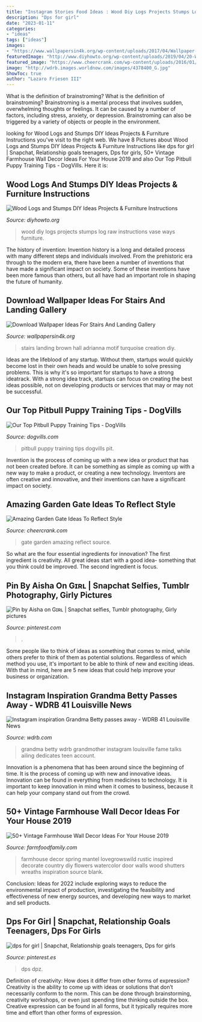 ```yaml
---
title: "Instagram Stories Food Ideas : Wood Diy Logs Projects Stumps Log Raw Instructions Vase Ways Furniture"
description: "Dps for girl"
date: "2023-01-11"
categories:
- "ideas"
tags: ["ideas"]
images:
- "https://www.wallpapersin4k.org/wp-content/uploads/2017/04/Wallpaper-Ideas-For-Stairs-And-Landing-22.jpg"
featuredImage: "http://www.diyhowto.org/wp-content/uploads/2019/04/20-Ways-to-Use-Raw-Wood-Logs-and-Stumps-11.jpg"
featured_image: "https://www.cheercrank.com/wp-content/uploads/2016/01/12-garden-gate.jpg"
image: "http://wdrb.images.worldnow.com/images/4378400_G.jpg"
ShowToc: true
author: "Lazaro Friesen III"
---
```



What is the definition of brainstroming?
What is the definition of brainstroming? Brainstroming is a mental process that involves sudden, overwhelming thoughts or feelings. It can be caused by a number of factors, including stress, anxiety, or depression. Brainstroming can also be triggered by a variety of objects or people in the environment.

	

		
looking for Wood Logs and Stumps DIY Ideas Projects &amp; Furniture Instructions you've visit to the right web. We have 8 Pictures about Wood Logs and Stumps DIY Ideas Projects &amp; Furniture Instructions like dps for girl | Snapchat, Relationship goals teenagers, Dps for girls, 50+ Vintage Farmhouse Wall Decor Ideas For Your House 2019 and also Our Top Pitbull Puppy Training Tips - DogVills. Here it is:
		
    
## Wood Logs And Stumps DIY Ideas Projects &amp; Furniture Instructions

<img loading=lazy src="http://www.diyhowto.org/wp-content/uploads/2019/04/20-Ways-to-Use-Raw-Wood-Logs-and-Stumps-11.jpg" onerror="this.onerror=null;this.src='https://tse1.mm.bing.net/th?id=OIP.zAq6iVZTzV8XjAWt07_CfwHaPl&amp;pid=15.1';" alt="Wood Logs and Stumps DIY Ideas Projects &amp; Furniture Instructions">

_Source: diyhowto.org_

>wood diy logs projects stumps log raw instructions vase ways furniture. 

	

The history of invention:
Invention history is a long and detailed process with many different steps and individuals involved. From the prehistoric era through to the modern era, there have been a number of inventions that have made a significant impact on society. Some of these inventions have been more famous than others, but all have had an important role in shaping the future of humanity.

    
## Download Wallpaper Ideas For Stairs And Landing Gallery

<img loading=lazy src="https://www.wallpapersin4k.org/wp-content/uploads/2017/04/Wallpaper-Ideas-For-Stairs-And-Landing-22.jpg" onerror="this.onerror=null;this.src='https://tse4.mm.bing.net/th?id=OIP.ASIgge_ta4UaFOE4vKO9hgHaJ7&amp;pid=15.1';" alt="Download Wallpaper Ideas For Stairs And Landing Gallery">

_Source: wallpapersin4k.org_

>stairs landing brown hall adrianna motif turquoise creation diy. 

	

Ideas are the lifeblood of any startup. Without them, startups would quickly become lost in their own heads and would be unable to solve pressing problems. This is why it's so important for startups to have a strong ideatrack. With a strong idea track, startups can focus on creating the best ideas possible, not on developing products or services that may or may not be successful.

    
## Our Top Pitbull Puppy Training Tips - DogVills

<img loading=lazy src="https://www.dogvills.com/wp-content/uploads/2015/06/top-pitbull-puppy-training-tips.jpg" onerror="this.onerror=null;this.src='https://tse4.mm.bing.net/th?id=OIP.EaQgtA6Sgf6UdqJGKXDu0QHaLL&amp;pid=15.1';" alt="Our Top Pitbull Puppy Training Tips - DogVills">

_Source: dogvills.com_

>pitbull puppy training tips dogvills pit. 

	

Invention is the process of coming up with a new idea or product that has not been created before. It can be something as simple as coming up with a new way to make a product, or creating a new technology. Inventors are often creative and innovative, and their inventions can have a significant impact on society.

    
## Amazing Garden Gate Ideas To Reflect Style

<img loading=lazy src="https://www.cheercrank.com/wp-content/uploads/2016/01/12-garden-gate.jpg" onerror="this.onerror=null;this.src='https://tse1.mm.bing.net/th?id=OIP.AG_0O0LrdWNJgoRsc9D1tgHaML&amp;pid=15.1';" alt="Amazing Garden Gate Ideas To Reflect Style">

_Source: cheercrank.com_

>gate garden amazing reflect source. 

	

So what are the four essential ingredients for innovation? The first ingredient is creativity. All great ideas start with a good idea- something that you think could be improved. The second ingredient is focus.

    
## Pin By Aisha On Gɪʀʟ | Snapchat Selfies, Tumblr Photography, Girly Pictures

<img loading=lazy src="https://i.pinimg.com/736x/39/7e/2a/397e2a54843cac695888d91aad4a7b91.jpg" onerror="this.onerror=null;this.src='https://tse4.mm.bing.net/th?id=OIP.0RmuImKE_OnzpErgQ3cw2gHaNL&amp;pid=15.1';" alt="Pin by Aisha on Gɪʀʟ | Snapchat selfies, Tumblr photography, Girly pictures">

_Source: pinterest.com_

>. 

	

Some people like to think of ideas as something that comes to mind, while others prefer to think of them as potential solutions. Regardless of which method you use, it's important to be able to think of new and exciting ideas. With that in mind, here are 5 new ideas that could help improve your business or organization.

    
## Instagram Inspiration Grandma Betty Passes Away - WDRB 41 Louisville News

<img loading=lazy src="http://wdrb.images.worldnow.com/images/4378400_G.jpg" onerror="this.onerror=null;this.src='https://tse4.mm.bing.net/th?id=OIP.xSudlsIFCmy0yqBV-txyPAHaEK&amp;pid=15.1';" alt="Instagram inspiration Grandma Betty passes away - WDRB 41 Louisville News">

_Source: wdrb.com_

>grandma betty wdrb grandmother instagram louisville fame talks ailing dedicates teen account. 

	

Innovation is a phenomena that has been around since the beginning of time. It is the process of coming up with new and innovative ideas. Innovation can be found in everything from medicines to technology. It is important to keep innovation in mind when it comes to business, because it can help your company stand out from the crowd.

    
## 50+ Vintage Farmhouse Wall Decor Ideas For Your House 2019

<img loading=lazy src="https://i0.wp.com/farmfoodfamily.com/wp-content/uploads/2018/05/02-farmhouse-wall-decor-ideas.jpg?resize=600%2C884&amp;ssl=1" onerror="this.onerror=null;this.src='https://tse3.mm.bing.net/th?id=OIP.Xl9idBTQAM4TniUHLtdVMgHaK6&amp;pid=15.1';" alt="50+ Vintage Farmhouse Wall Decor Ideas For Your House 2019">

_Source: farmfoodfamily.com_

>farmhouse decor spring mantel lovegrowswild rustic inspired decorate country diy flowers watercolor door walls wood shutters wreaths inspiration source blank. 

	

Conclusion:
Ideas for 2022 include exploring ways to reduce the environmental impact of production, investigating the feasibility and effectiveness of new energy sources, and developing new ways to market and sell products.

    
## Dps For Girl | Snapchat, Relationship Goals Teenagers, Dps For Girls

<img loading=lazy src="https://i.pinimg.com/736x/17/48/17/174817256ac140e11b2034ac20ca718d.jpg" onerror="this.onerror=null;this.src='https://tse2.mm.bing.net/th?id=OIP.avRfCyCXuKp489NCwzU1BgHaNK&amp;pid=15.1';" alt="dps for girl | Snapchat, Relationship goals teenagers, Dps for girls">

_Source: pinterest.es_

>dps dpz. 

	

Definition of creativity: How does it differ from other forms of expression?
Creativity is the ability to come up with ideas or solutions that don’t necessarily conform to the norm. This can be done through brainstorming, creativity workshops, or even just spending time thinking outside the box. Creative expression can be found in all forms, but it typically requires more time and effort than other forms of expression.

